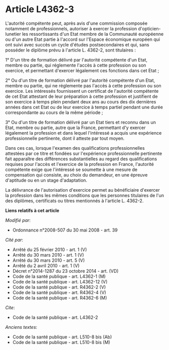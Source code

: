 # Article L4362-3

L'autorité compétente peut, après avis d'une commission composée notamment de professionnels, autoriser à exercer la
profession d'opticien-lunetier les ressortissants d'un Etat membre de la Communauté européenne ou d'un autre Etat partie à
l'accord sur l'Espace économique européen qui ont suivi avec succès un cycle d'études postsecondaires et qui, sans posséder
le diplôme prévu à l'article L. 4362-2, sont titulaires : 

1° D'un titre de formation délivré par l'autorité compétente d'un Etat, membre ou partie, qui réglemente l'accès à cette
profession ou son exercice, et permettant d'exercer légalement ces fonctions dans cet Etat ; 

2° Ou d'un titre de formation délivré par l'autorité compétente d'un Etat, membre ou partie, qui ne réglemente pas l'accès à
cette profession ou son exercice. Les intéressés fournissent un certificat de l'autorité compétente de cet Etat attestant de
leur préparation à cette profession et justifient de son exercice à temps plein pendant deux ans au cours des dix dernières
années dans cet Etat ou de leur exercice à temps partiel pendant une durée correspondante au cours de la même période ; 

3° Ou d'un titre de formation délivré par un Etat tiers et reconnu dans un Etat, membre ou partie, autre que la France,
permettant d'y exercer légalement la profession et dans lequel l'intéressé a acquis une expérience professionnelle
pertinente, dont il atteste par tout moyen. 

Dans ces cas, lorsque l'examen des qualifications professionnelles attestées par ce titre et fondées sur l'expérience
professionnelle pertinente fait apparaître des différences substantielles au regard des qualifications requises pour l'accès
et l'exercice de la profession en France, l'autorité compétente exige que l'intéressé se soumette à une mesure de
compensation qui consiste, au choix du demandeur, en une épreuve d'aptitude ou en un stage d'adaptation. 

La délivrance de l'autorisation d'exercice permet au bénéficiaire d'exercer la profession dans les mêmes conditions que les
personnes titulaires de l'un des diplômes, certificats ou titres mentionnés à l'article L. 4362-2.

**Liens relatifs à cet article**

_Modifié par_:

  - Ordonnance n°2008-507 du 30 mai 2008 - art. 39

_Cité par_:

  - Arrêté du 25 février 2010 - art. 1 (V)
  - Arrêté du 30 mars 2010 - art. 1 (V)
  - Arrêté du 30 mars 2010 - art. 5 (V)
  - Arrêté du 2 avril 2010 - art. 1 (V)
  - Décret n°2014-1287 du 23 octobre 2014 - art. (VD)
  - Code de la santé publique - art. L4362-1 (M)
  - Code de la santé publique - art. L4362-12 (V)
  - Code de la santé publique - art. R4362-2 (V)
  - Code de la santé publique - art. R4362-4 (V)
  - Code de la santé publique - art. R4362-6 (M)

_Cite_:

  - Code de la santé publique - art. L4362-2

_Anciens textes_:

  - Code de la santé publique - art. L510-8 bis (Ab)
  - Code de la santé publique - art. L510-8 bis (M)
